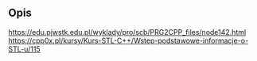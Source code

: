 ## Opis

https://edu.pjwstk.edu.pl/wyklady/pro/scb/PRG2CPP_files/node142.html
https://cpp0x.pl/kursy/Kurs-STL-C++/Wstep-podstawowe-informacje-o-STL-u/115

